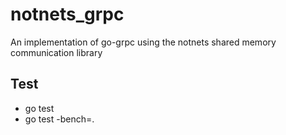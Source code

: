 # notnets_grpc
An implementation of go-grpc using the notnets shared memory communication library


## Test 
- go test 
- go test -bench=. 